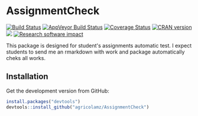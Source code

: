 # AssignmentCheck

[![Build Status](https://travis-ci.org/agricolamz/AssignmentCheck.svg?branch=master)](https://travis-ci.org/agricolamz/AssignmentCheck)
[![AppVeyor Build Status](https://ci.appveyor.com/api/projects/status/github/agricolamz/AssignmentCheck?branch=master&svg=true)](https://ci.appveyor.com/project/agricolamz/AssignmentCheck)
[![Coverage Status](https://img.shields.io/codecov/c/github/agricolamz/AssignmentCheck/master.svg)](https://codecov.io/github/agricolamz/AssignmentCheck?branch=master)
[![CRAN
version](http://www.r-pkg.org/badges/version/AssignmentCheck)](https://cran.r-project.org/package=AssignmentCheck)
[![](http://cranlogs.r-pkg.org/badges/grand-total/AssignmentCheck)](https://CRAN.R-project.org/package=AssignmentCheck)
[![Research software impact](http://depsy.org/api/package/cran/AssignmentCheck/badge.svg)](http://depsy.org/package/r/AssignmentCheck)

This package is designed for student's assignments automatic test. I expect students to send me an rmarkdown with work and package automatically cheks all works.

## Installation

Get the development version from GitHub:
```R
install.packages("devtools")
devtools::install_github("agricolamz/AssignmentCheck")
```
